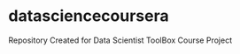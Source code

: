 datasciencecoursera
===================

Repository Created for Data Scientist ToolBox Course Project
